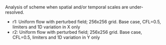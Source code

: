 Analysis of scheme when spatial and/or temporal scales are
under-resolved.

- r1: Uniform flow with perturbed field; 256x256 grid. Base case,
  CFL=0.5, limiters and 1D variation in X only
- r2: Uniform flow with perturbed field; 256x256 grid. Base case,
  CFL=0.5, limiters and 1D variation in Y only
